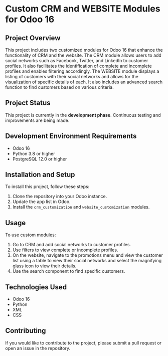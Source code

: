 # Custom CRM and WEBSITE Modules for Odoo 16

## Project Overview

This project includes two customized modules for Odoo 16 that enhance the functionality of CRM and the website. The CRM
module allows users to add social networks such as Facebook, Twitter, and LinkedIn to customer profiles. It also
facilitates the identification of complete and incomplete profiles and enables filtering accordingly. The WEBSITE module
displays a listing of customers with their social networks and allows for the visualization of specific details of each.
It also includes an advanced search function to find customers based on various criteria.

## Project Status

This project is currently in the **development phase**. Continuous testing and improvements are being made.

## Development Environment Requirements

- Odoo 16
- Python 3.8 or higher
- PostgreSQL 12.0 or higher

## Installation and Setup

To install this project, follow these steps:

1. Clone the repository into your Odoo instance.
2. Update the app list in Odoo.
3. Install the `crm_customization` and `website_customization` modules.

## Usage

To use custom modules:

1. Go to CRM and add social networks to customer profiles.
2. Use filters to view complete or incomplete profiles.
3. On the website, navigate to the promotions menu and view the customer list using a table to view their social
   networks and select the magnifying glass icon to view their details.
4. Use the search component to find specific customers.

## Technologies Used

- Odoo 16
- Python
- XML
- CSS

## Contributing

If you would like to contribute to the project, please submit a pull request or open an issue in the repository.

